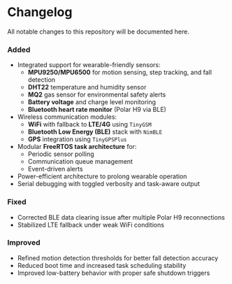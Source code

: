 # Changelog

All notable changes to this repository will be documented here.

### Added
- Integrated support for wearable-friendly sensors:
  - **MPU9250/MPU6500** for motion sensing, step tracking, and fall detection
  - **DHT22** temperature and humidity sensor
  - **MQ2** gas sensor for environmental safety alerts
  - **Battery voltage** and charge level monitoring
  - **Bluetooth heart rate monitor** (Polar H9 via BLE)
- Wireless communication modules:
  - **WiFi** with fallback to **LTE/4G** using `TinyGSM`
  - **Bluetooth Low Energy (BLE)** stack with `NimBLE`
  - **GPS** integration using `TinyGPSPlus`
- Modular **FreeRTOS task architecture** for:
  - Periodic sensor polling
  - Communication queue management
  - Event-driven alerts
- Power-efficient architecture to prolong wearable operation
- Serial debugging with toggled verbosity and task-aware output

### Fixed
- Corrected BLE data clearing issue after multiple Polar H9 reconnections
- Stabilized LTE fallback under weak WiFi conditions

### Improved
- Refined motion detection thresholds for better fall detection accuracy
- Reduced boot time and increased task scheduling stability
- Improved low-battery behavior with proper safe shutdown triggers
